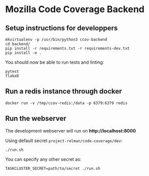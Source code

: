 # Mozilla Code Coverage Backend


## Setup instructions for developpers

```shell
mkvirtualenv -p /usr/bin/python3 ccov-backend
cd backend/
pip install -r requirements.txt -r requirements-dev.txt 
pip install -e .
```

You should now be able to run tests and linting:

```shell
pytest 
flake8 
```

## Run a redis instance through docker

```shell
docker run -v /tmp/ccov-redis:/data -p 6379:6379 redis
```

## Run the webserver

The development webserver will run on **http://localhost:8000**

Using default secret `project-relman/code-coverage/dev`:

```shell
./run.sh
```

You can specify any other secret as:

```shell
TASKCLUSTER_SECRET=path/to/secret ./run.sh
```

